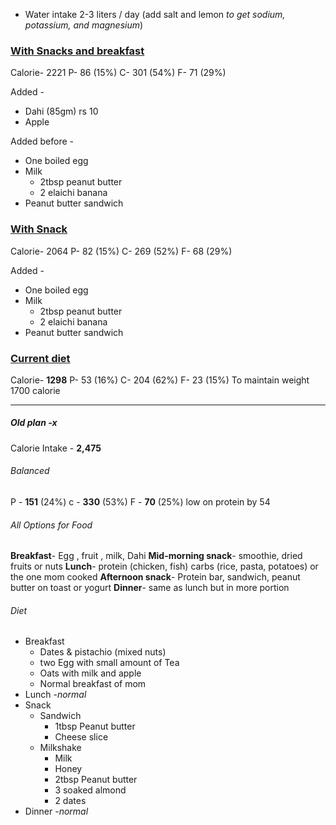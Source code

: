 - Water intake 2-3 liters / day (add salt and lemon *to get sodium, potassium, and magnesium*)
### [With Snacks and breakfast](https://drive.google.com/file/d/1-O1AstwdYn6cknkWITstedS3OgIKK3N3/view?usp=drive_link) 
Calorie- 2221
P- 86 (15%)
C- 301 (54%)
F- 71 (29%)

Added -
- Dahi (85gm) rs 10 
- Apple 

Added before -
- One boiled egg 
- Milk 
	- 2tbsp peanut butter
	- 2 elaichi banana
- Peanut butter sandwich

### [With Snack](https://drive.google.com/file/d/1-O9T75JWmq_2HoJlMKp0szg7gjKkh_Cy/view?usp=drive_link) 
Calorie- 2064
P- 82 (15%)
C- 269 (52%)
F- 68 (29%)

Added -
- One boiled egg 
- Milk 
	- 2tbsp peanut butter
	- 2 elaichi banana
- Peanut butter sandwich
### [Current diet](https://drive.google.com/file/d/1-SxMvZ6I9pjoPhy5bWTXXLmvkhDB81Pz/view?usp=drive_link)
Calorie- **1298**
P- 53 (16%)
C- 204 (62%)
F- 23 (15%)
To maintain weight 1700 calorie 



---
##### Old plan -x
Calorie Intake - **2,475**
###### Balanced
P - **151** (24%)
c - **330** (53%)
F - **70** (25%)
low on protein by 54
###### All Options for Food 
**Breakfast**- Egg , fruit , milk, Dahi
**Mid-morning snack**- smoothie, dried fruits or nuts
**Lunch**- protein (chicken, fish) carbs (rice, pasta, potatoes) or the one mom cooked
**Afternoon snack**- Protein bar, sandwich, peanut butter on toast or yogurt 
**Dinner**- same as lunch but in more portion 

###### Diet 
- Breakfast 
	- Dates & pistachio (mixed nuts)
	- two Egg with small amount of Tea
	- Oats with milk and apple 
	- Normal breakfast of mom
- Lunch -*normal*
- Snack 
	- Sandwich 
		- 1tbsp Peanut butter
		- Cheese slice
	- Milkshake 
		- Milk
		- Honey 
		- 2tbsp Peanut butter
		- 3 soaked almond 
		- 2 dates 
- Dinner  -*normal*
